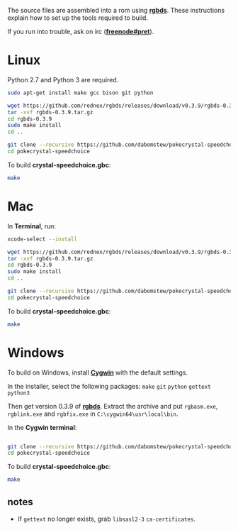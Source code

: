 The source files are assembled into a rom using [**rgbds**](https://github.com/bentley/rgbds).
These instructions explain how to set up the tools required to build.

If you run into trouble, ask on irc ([**freenode#pret**](https://kiwiirc.com/client/irc.freenode.net/?#pret)).


# Linux

Python 2.7 and Python 3 are required.

```bash
sudo apt-get install make gcc bison git python

wget https://github.com/rednex/rgbds/releases/download/v0.3.9/rgbds-0.3.9.tar.gz
tar -xvf rgbds-0.3.9.tar.gz
cd rgbds-0.3.9
sudo make install
cd ..

git clone --recursive https://github.com/dabomstew/pokecrystal-speedchoice
cd pokecrystal-speedchoice
```

To build **crystal-speedchoice.gbc**:

```bash
make
```


# Mac

In **Terminal**, run:

```bash
xcode-select --install

wget https://github.com/rednex/rgbds/releases/download/v0.3.9/rgbds-0.3.9.tar.gz
tar -xvf rgbds-0.3.9.tar.gz
cd rgbds-0.3.9
sudo make install
cd ..

git clone --recursive https://github.com/dabomstew/pokecrystal-speedchoice
cd pokecrystal-speedchoice
```

To build **crystal-speedchoice.gbc**:

```bash
make
```


# Windows

To build on Windows, install [**Cygwin**](http://cygwin.com/install.html) with the default settings.

In the installer, select the following packages: `make` `git` `python` `gettext` `python3`

Then get version 0.3.9 of [**rgbds**](https://github.com/rednex/rgbds/releases/).
Extract the archive and put `rgbasm.exe`, `rgblink.exe` and `rgbfix.exe` in `C:\cygwin64\usr\local\bin`.

In the **Cygwin terminal**:

```bash

git clone --recursive https://github.com/dabomstew/pokecrystal-speedchoice
cd pokecrystal-speedchoice
```

To build **crystal-speedchoice.gbc**:

```bash
make
```

## notes

- If `gettext` no longer exists, grab `libsasl2-3` `ca-certificates`.

